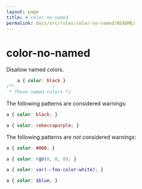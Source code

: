 ```yaml
---
layout: page
title: # color-no-named
permalink: docs/src/rules/color-no-named/README/
---
```


# color-no-named

Disallow named colors.

```css
    a { color: black }
/**              ↑
 * These named colors */
```

The following patterns are considered warnings:

```css
a { color: black; }
```

```css
a { color: rebeccapurple; }
```

The following patterns are *not* considered warnings:

```css
a { color: #000; }
```

```css
a { color: rgb(0, 0, 0); }
```

```css
a { color: var(--foo-color-white); }
```

```scss
a { color: $blue; }
```
